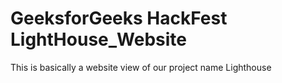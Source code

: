 <h1>GeeksforGeeks HackFest LightHouse_Website</h1>
This is basically a website view of our project name Lighthouse
